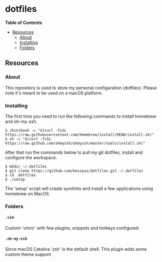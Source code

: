 # dotfiles

**Table of Contents**

<!-- toc -->

- [Resources](#resources)
  * [About](#about)
  * [Installing](#installing)
  * [Folders](#folders)

<!-- tocstop -->

## Resources

### About

This repository is used to store my personal configuration (dotfiles). Please note it's meant to be used on a macOS platform.


### Installing

The first time you need to run the following commands to install homebrew and oh-my-zsh.

```console
$ /bin/bash -c "$(curl -fsSL https://raw.githubusercontent.com/Homebrew/install/HEAD/install.sh)"
$ sh -c "$(curl -fsSL https://raw.github.com/ohmyzsh/ohmyzsh/master/tools/install.sh)"
```

After that run the commands below to pull my git dotfiles, install and configure the workspace.

```console
$ mkdir ~/.dotfiles
$ git clone https://github.com/kessyus/dotfiles.git ~/.dotfiles
$ cd .dotfiles
$ ./setup
```

The 'setup' script will create symlinks and install a few applications using homebrew on MacOS.

### Folders

#### `.vim`

Custom 'vimrc' with few plugins, snippets and hotkeys configured.

#### `.oh-my-zsh`

Since macOS Catalina 'zsh' is the default shell. This plugin adds some custom theme support.
